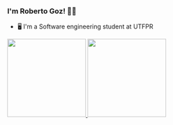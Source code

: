 ### I'm Roberto Goz! 👋👋

* 🖥️ I'm a Software engineering student at UTFPR<br>
  
<div>
  <a href="https://linktr.ee/RobertoGoz" target="_blank">
  <img height="180em" src="https://github-readme-stats.vercel.app/api?username=robertogoz&show_icons=true&theme=dark&include_all_commits=true&count_private=true&"/>
  <img height="180em" src="https://github-readme-stats.vercel.app/api/top-langs/?username=robertogoz&layout=compact&langs_count=7&theme=dark"/>
</div>
